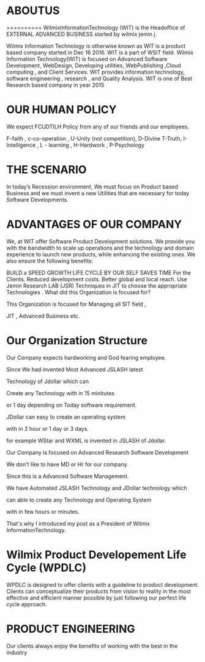 # ABOUTUS
==========
WilmixInformationTechnology  (WIT)   is  the  Headoffice   of  EXTERNAL ADVANCED  BUSINESS  started by wilmix jemin  j.

Wilmix Information Technology is otherwise known as WIT is a product based company started in Dec 16 2016. WIT is a part of WSIT field. Wilmix Information Technology(WIT) is focused on Advanced Software Development, WebDesign, Developing utilities, WebPublishing ,Cloud computing , and Client Services. WIT provides information technology, software engineering , research , and Quality Analysis. WIT is one of Best Research based company in year 2015

OUR HUMAN POLICY
================

We expect FCUDTILH Policy from any of our friends and our employees.

F-faith , c-co-operation , U-Unity (not competition), D-Divine T-Truth, I-Intelligence , L - learning , H-Hardwork , P-Psychology

THE SCENARIO
==============

In today’s Recession environment, We must focus on Product based Business and we must invent a new Utilities that are necessary for today Software Developments.

ADVANTAGES OF OUR COMPANY
=============================

We, at WIT offer Software Product Development solutions. We provide you with the bandwidth to scale up operations and the technology and domain experience to launch new products, while enhancing the existing ones. We also ensure the following benefits:

BUILD    a   SPEED  GROWTH  LIFE    CYCLE  BY  OUR  SELF
SAVES  TIME  For    the    Clients.
Reduced development costs.
Better global and local reach.
Use   Jemin  Research   LAB (JSR) Techniques in JIT   to    choose    the  appropriate    Technologies .
What did this Organization is focused for?

This Organization is focused for   Managing  all   SIT field ,

JIT , Advanced Business etc.


Our Organization Structure
==========================

Our Company expects   hardworking  and  God fearing  employee.

Since We had invented Most Advanced JSLASH latest

Technology of Jdollar which can

Create any Technology with in 15 minitutes

or 1 day depending on Today software requirement.

JDollar can easy to create an operating system

with in 2 hour or 1 day or 3 days.

for example WStar and WXML is invented in JSLASH of Jdollar.

Our Company is focused on Advanced Research Software Development

We don't like to have MD or Hr for our company.

Since this is a Advanced Software Management.

We have Automated JSLASH Technology and JDollar technology which

can able to create any Technology and Operating System

with in few hours or minutes. 

That's why I introduced my post as a President of  Wilmix InformationTechnology.




Wilmix Product Developement Life Cycle (WPDLC)
==============================================

WPDLC is designed to offer clients with a guideline to product development. Clients can conceptualize their products from vision to reality in the most effective and efficient manner possible by just following our perfect life cycle approach.


PRODUCT ENGINEERING
======================

Our clients always enjoy the benefits of working with the best in the industry


